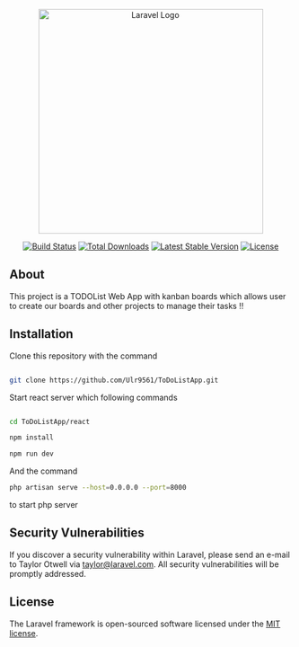 <p align="center"><a href="https://laravel.com" target="_blank"><img src="https://www.freewebsolution.it/wp-content/uploads/2021/02/react-e-laravel-per-principianti.png" width="400" alt="Laravel Logo"></a></p>

<p align="center">
<a href="https://github.com/laravel/framework/actions"><img src="https://github.com/laravel/framework/workflows/tests/badge.svg" alt="Build Status"></a>
<a href="https://packagist.org/packages/laravel/framework"><img src="https://img.shields.io/packagist/dt/laravel/framework" alt="Total Downloads"></a>
<a href="https://packagist.org/packages/laravel/framework"><img src="https://img.shields.io/packagist/v/laravel/framework" alt="Latest Stable Version"></a>
<a href="https://packagist.org/packages/laravel/framework"><img src="https://img.shields.io/packagist/l/laravel/framework" alt="License"></a>
</p>


## About

This project is a TODOList Web App with kanban boards which allows user to create our boards and other projects to manage their tasks !!

## Installation

Clone this repository with the command 
```bash

git clone https://github.com/Ulr9561/ToDoListApp.git

```

Start react server which following commands
```bash

cd ToDoListApp/react

npm install

npm run dev

```

And the command 

```bash
php artisan serve --host=0.0.0.0 --port=8000

```

to start php server

## Security Vulnerabilities

If you discover a security vulnerability within Laravel, please send an e-mail to Taylor Otwell via [taylor@laravel.com](mailto:taylor@laravel.com). All security vulnerabilities will be promptly addressed.

## License

The Laravel framework is open-sourced software licensed under the [MIT license](https://opensource.org/licenses/MIT).
